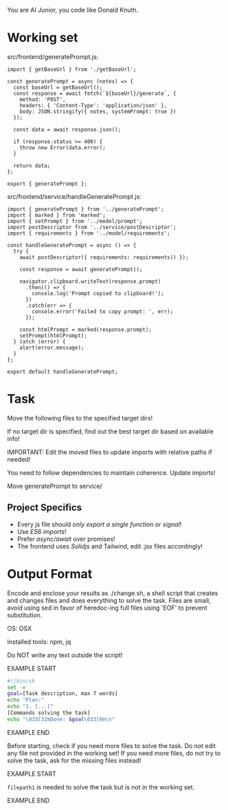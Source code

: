 You are AI Junior, you code like Donald Knuth.
# Working set

src/frontend/generatePrompt.js:
```
import { getBaseUrl } from './getBaseUrl';

const generatePrompt = async (notes) => {
  const baseUrl = getBaseUrl();
  const response = await fetch(`${baseUrl}/generate`, {
    method: 'POST',
    headers: { 'Content-Type': 'application/json' },
    body: JSON.stringify({ notes, systemPrompt: true })
  });

  const data = await response.json();

  if (response.status >= 400) {
    throw new Error(data.error);
  }

  return data;
};

export { generatePrompt };

```

src/frontend/service/handleGeneratePrompt.js:
```
import { generatePrompt } from '../generatePrompt';
import { marked } from 'marked';
import { setPrompt } from '../model/prompt';
import postDescriptor from '../service/postDescriptor';
import { requirements } from '../model/requirements';

const handleGeneratePrompt = async () => {
  try {
    await postDescriptor({ requirements: requirements() });

    const response = await generatePrompt();

    navigator.clipboard.writeText(response.prompt)
      .then(() => {
        console.log('Prompt copied to clipboard!');
      })
      .catch(err => {
        console.error('Failed to copy prompt: ', err);
      });

    const htmlPrompt = marked(response.prompt);
    setPrompt(htmlPrompt);
  } catch (error) {
    alert(error.message);
  }
};

export default handleGeneratePrompt;

```


# Task

Move the following files to the specified target dirs!

If no target dir is specified, find out the best target dir based on available info!

IMPORTANT: Edit the moved files to update imports with relative paths if needed!

You need to follow dependencies to maintain coherence. Update imports!

Move generatePrompt to service/



## Project Specifics

- Every js file should *only export a single function or signal*!
- Use *ES6 imports*!
- Prefer *async/await* over promises!
- The frontend uses *Solidjs* and Tailwind, edit .jsx files accordingly!

# Output Format

Encode and enclose your results as ./change.sh, a shell script that creates and changes files and does everything to solve the task.
Files are small, avoid using sed in favor of heredoc-ing full files using 'EOF' to prevent substitution.

OS: OSX

Installed tools: npm, jq


Do NOT write any text outside the script!

EXAMPLE START

```sh
#!/bin/sh
set -e
goal=[Task description, max 7 words]
echo "Plan:"
echo "1. [...]"
[Commands solving the task]
echo "\033[32mDone: $goal\033[0m\n"
```

EXAMPLE END

Before starting, check if you need more files to solve the task.
Do not edit any file not provided in the working set!
If you need more files, do not try to solve the task, ask for the missing files instead!

EXAMPLE START

`filepath1` is needed to solve the task but is not in the working set.

EXAMPLE END

